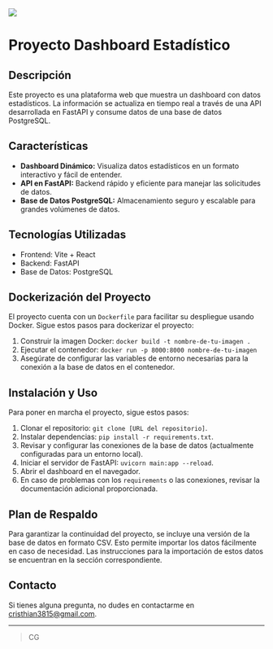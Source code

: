 <img src="https://i.postimg.cc/fTbkxyVQ/Esquema-proyecto-gas-Narrr.jpg" >

# Proyecto Dashboard Estadístico

## Descripción
Este proyecto es una plataforma web que muestra un dashboard con datos estadísticos. La información se actualiza en tiempo real a través de una API desarrollada en FastAPI y consume datos de una base de datos PostgreSQL.

## Características
- **Dashboard Dinámico:** Visualiza datos estadísticos en un formato interactivo y fácil de entender.
- **API en FastAPI:** Backend rápido y eficiente para manejar las solicitudes de datos.
- **Base de Datos PostgreSQL:** Almacenamiento seguro y escalable para grandes volúmenes de datos.

## Tecnologías Utilizadas
- Frontend: Vite + React
- Backend: FastAPI
- Base de Datos: PostgreSQL

## Dockerización del Proyecto
El proyecto cuenta con un `Dockerfile` para facilitar su despliegue usando Docker. Sigue estos pasos para dockerizar el proyecto:
1. Construir la imagen Docker: `docker build -t nombre-de-tu-imagen .`
2. Ejecutar el contenedor: `docker run -p 8000:8000 nombre-de-tu-imagen`
3. Asegúrate de configurar las variables de entorno necesarias para la conexión a la base de datos en el contenedor.


## Instalación y Uso
Para poner en marcha el proyecto, sigue estos pasos:
1. Clonar el repositorio: `git clone [URL del repositorio]`.
2. Instalar dependencias: `pip install -r requirements.txt`.
3. Revisar y configurar las conexiones de la base de datos (actualmente configuradas para un entorno local).
4. Iniciar el servidor de FastAPI: `uvicorn main:app --reload`.
5. Abrir el dashboard en el navegador.
6. En caso de problemas con los `requirements` o las conexiones, revisar la documentación adicional proporcionada.

## Plan de Respaldo
Para garantizar la continuidad del proyecto, se incluye una versión de la base de datos en formato CSV. Esto permite importar los datos fácilmente en caso de necesidad. Las instrucciones para la importación de estos datos se encuentran en la sección correspondiente.



## Contacto
Si tienes alguna pregunta, no dudes en contactarme en cristhian3815@gmail.com.

---
> CG
